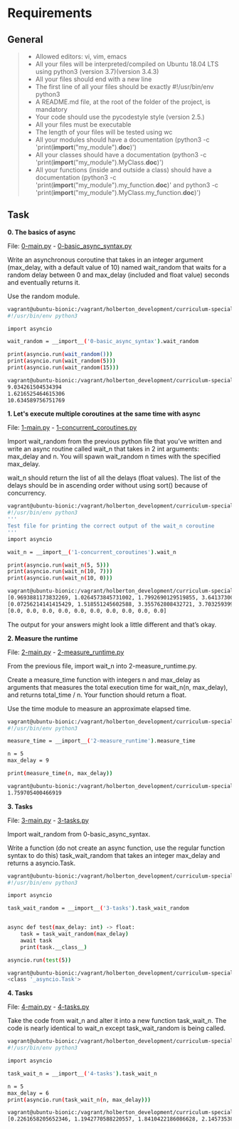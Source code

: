 ﻿# Requirements

## General

> - Allowed editors: vi, vim, emacs
> - All your files will be interpreted/compiled on Ubuntu 18.04 LTS using python3 (version 3.7)(version 3.4.3)
> - All your files should end with a new line
> - The first line of all your files should be exactly #!/usr/bin/env python3
> - A README.md file, at the root of the folder of the project, is mandatory
> - Your code should use the pycodestyle style (version 2.5.)
> - All your files must be executable
> - The length of your files will be tested using wc
> - All your modules should have a documentation (python3 -c 'print(__import__("my_module").__doc__)')
> - All your classes should have a documentation (python3 -c 'print(__import__("my_module").MyClass.__doc__)')
> - All your functions (inside and outside a class) should have a documentation (python3 -c 'print(__import__("my_module").my_function.__doc__)' and python3 -c 'print(__import__("my_module").MyClass.my_function.__doc__)')


## Task

**0. The basics of async**

File: [0-main.py](0-main.py/) - [0-basic_async_syntax.py](0-basic_async_syntax.py/)

Write an asynchronous coroutine that takes in an integer argument (max_delay, with a default value of 10) named wait_random that waits for a random delay between 0 and max_delay (included and float value) seconds and eventually returns it.

Use the random module.

```sh
vagrant@ubuntu-bionic:/vagrant/holberton_development/curriculum-specialization-backend/0x01-Python_async_function$ cat 0-main.py
#!/usr/bin/env python3

import asyncio

wait_random = __import__('0-basic_async_syntax').wait_random

print(asyncio.run(wait_random()))
print(asyncio.run(wait_random(5)))
print(asyncio.run(wait_random(15)))

vagrant@ubuntu-bionic:/vagrant/holberton_development/curriculum-specialization-backend/0x01-Python_async_function$ ./0-main.py
9.034261504534394
1.6216525464615306
10.634589756751769
```


**1. Let's execute multiple coroutines at the same time with async**

File: [1-main.py](1-main.py/) - [1-concurrent_coroutines.py](1-concurrent_coroutines.py/)

Import wait_random from the previous python file that you’ve written and write an async routine called wait_n that takes in 2 int arguments: max_delay and n. You will spawn wait_random n times with the specified max_delay.

wait_n should return the list of all the delays (float values). The list of the delays should be in ascending order without using sort() because of concurrency.

```sh
vagrant@ubuntu-bionic:/vagrant/holberton_development/curriculum-specialization-backend/0x01-Python_async_function$ cat 1-main.py
#!/usr/bin/env python3
'''
Test file for printing the correct output of the wait_n coroutine
'''
import asyncio

wait_n = __import__('1-concurrent_coroutines').wait_n

print(asyncio.run(wait_n(5, 5)))
print(asyncio.run(wait_n(10, 7)))
print(asyncio.run(wait_n(10, 0)))

vagrant@ubuntu-bionic:/vagrant/holberton_development/curriculum-specialization-backend/0x01-Python_async_function$ ./1-main.py
[0.9693881173832269, 1.0264573845731002, 1.7992690129519855, 3.641373003434587, 4.500011569340617]
[0.07256214141415429, 1.518551245602588, 3.355762808432721, 3.7032593997182923, 3.7796178143655546, 4.744537840582318, 5.50781365463315, 5.758942587637626, 6.109707751654879, 6.831351588271327]
[0.0, 0.0, 0.0, 0.0, 0.0, 0.0, 0.0, 0.0, 0.0, 0.0]
```
The output for your answers might look a little different and that’s okay.

**2. Measure the runtime**

File: [2-main.py](2-main.py/) - [2-measure_runtime.py](2-measure_runtime.py/)

From the previous file, import wait_n into 2-measure_runtime.py.

Create a measure_time function with integers n and max_delay as arguments that measures the total execution time for wait_n(n, max_delay), and returns total_time / n. Your function should return a float.

Use the time module to measure an approximate elapsed time.

```sh
vagrant@ubuntu-bionic:/vagrant/holberton_development/curriculum-specialization-backend/0x01-Python_async_function$ cat 2-main.py
#!/usr/bin/env python3

measure_time = __import__('2-measure_runtime').measure_time

n = 5
max_delay = 9

print(measure_time(n, max_delay))

vagrant@ubuntu-bionic:/vagrant/holberton_development/curriculum-specialization-backend/0x01-Python_async_function$ ./2-main.py
1.759705400466919
```

**3. Tasks**

File: [3-main.py](3-main.py/) - [3-tasks.py](3-tasks.py/)

Import wait_random from 0-basic_async_syntax.

Write a function (do not create an async function, use the regular function syntax to do this) task_wait_random that takes an integer max_delay and returns a asyncio.Task.

```sh
vagrant@ubuntu-bionic:/vagrant/holberton_development/curriculum-specialization-backend/0x01-Python_async_function$ cat 3-main.py
#!/usr/bin/env python3

import asyncio

task_wait_random = __import__('3-tasks').task_wait_random


async def test(max_delay: int) -> float:
    task = task_wait_random(max_delay)
    await task
    print(task.__class__)

asyncio.run(test(5))

vagrant@ubuntu-bionic:/vagrant/holberton_development/curriculum-specialization-backend/0x01-Python_async_function$ ./3-main.py
<class '_asyncio.Task'>
```


**4. Tasks**

File: [4-main.py](4-main.py/) - [4-tasks.py](4-tasks.py/)

Take the code from wait_n and alter it into a new function task_wait_n. The code is nearly identical to wait_n except task_wait_random is being called.

```sh
vagrant@ubuntu-bionic:/vagrant/holberton_development/curriculum-specialization-backend/0x01-Python_async_function$ cat 4-main.py
#!/usr/bin/env python3

import asyncio

task_wait_n = __import__('4-tasks').task_wait_n

n = 5
max_delay = 6
print(asyncio.run(task_wait_n(n, max_delay)))

vagrant@ubuntu-bionic:/vagrant/holberton_development/curriculum-specialization-backend/0x01-Python_async_function$ ./4-main.py
[0.2261658205652346, 1.1942770588220557, 1.8410422186086628, 2.1457353803430523, 4.002505454641153]
```
